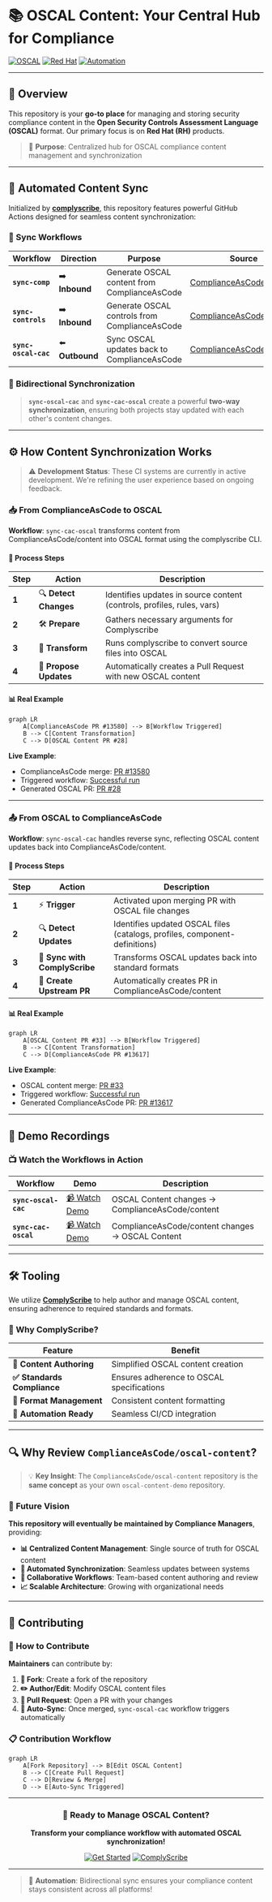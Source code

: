 # 📚 OSCAL Content: Your Central Hub for Compliance

[![OSCAL](https://img.shields.io/badge/OSCAL-Content-blue?style=for-the-badge&logo=github)](https://github.com/ComplianceAsCode/oscal-content)
[![Red Hat](https://img.shields.io/badge/Focus-Red%20Hat-red?style=for-the-badge&logo=redhat)](https://www.redhat.com/)
[![Automation](https://img.shields.io/badge/Powered%20by-GitHub%20Actions-green?style=for-the-badge&logo=github-actions)](https://github.com/features/actions)

---

## 🌟 Overview

This repository is your **go-to place** for managing and storing security compliance content in the **Open Security Controls Assessment Language (OSCAL)** format. Our primary focus is on **Red Hat (RH)** products.

> 🎯 **Purpose**: Centralized hub for OSCAL compliance content management and synchronization

---

## 🚀 Automated Content Sync

Initialized by [**complyscribe**](https://github.com/complytime/complyscribe), this repository features powerful GitHub Actions designed for seamless content synchronization:

### 🔄 Sync Workflows

| Workflow | Direction | Purpose | Source |
|----------|-----------|---------|--------|
| **`sync-comp`** | ➡️ **Inbound** | Generate OSCAL content from ComplianceAsCode | [ComplianceAsCode/content](https://github.com/ComplianceAsCode/content) |
| **`sync-controls`** | ➡️ **Inbound** | Generate OSCAL controls from ComplianceAsCode | [ComplianceAsCode/content](https://github.com/ComplianceAsCode/content) |
| **`sync-oscal-cac`** | ⬅️ **Outbound** | Sync OSCAL updates back to ComplianceAsCode | [ComplianceAsCode/content](https://github.com/ComplianceAsCode/content) |

### 🔄 Bidirectional Synchronization

> **`sync-oscal-cac`** and **`sync-cac-oscal`** create a powerful **two-way synchronization**, ensuring both projects stay updated with each other's content changes.

---

## ⚙️ How Content Synchronization Works

> ⚠️ **Development Status**: These CI systems are currently in active development. We're refining the user experience based on ongoing feedback.

### 📥 From ComplianceAsCode to OSCAL

**Workflow**: `sync-cac-oscal` transforms content from ComplianceAsCode/content into OSCAL format using the complyscribe CLI.

#### 🔄 Process Steps

| Step | Action | Description |
|------|--------|-------------|
| **1** | 🔍 **Detect Changes** | Identifies updates in source content (controls, profiles, rules, vars) |
| **2** | 🛠️ **Prepare** | Gathers necessary arguments for Complyscribe |
| **3** | 🔄 **Transform** | Runs complyscribe to convert source files into OSCAL |
| **4** | 📝 **Propose Updates** | Automatically creates a Pull Request with new OSCAL content |

#### 📊 Real Example

```mermaid
graph LR
    A[ComplianceAsCode PR #13580] --> B[Workflow Triggered]
    B --> C[Content Transformation]
    C --> D[OSCAL Content PR #28]
```

**Live Example**: 
- ComplianceAsCode merge: [PR #13580](https://github.com/ComplianceAsCode/content/pull/13580)
- Triggered workflow: [Successful run](https://github.com/ComplianceAsCode/content/actions/runs/15688668981/job/44198205023)
- Generated OSCAL PR: [PR #28](https://github.com/ComplianceAsCode/oscal-content/pull/28)

---

### 📤 From OSCAL to ComplianceAsCode

**Workflow**: `sync-oscal-cac` handles reverse sync, reflecting OSCAL content updates back into ComplianceAsCode/content.

#### 🔄 Process Steps

| Step | Action | Description |
|------|--------|-------------|
| **1** | ⚡ **Trigger** | Activated upon merging PR with OSCAL file changes |
| **2** | 🔍 **Detect Updates** | Identifies updated OSCAL files (catalogs, profiles, component-definitions) |
| **3** | 🔄 **Sync with ComplyScribe** | Transforms OSCAL updates back into standard formats |
| **4** | 📝 **Create Upstream PR** | Automatically creates PR in ComplianceAsCode/content |

#### 📊 Real Example

```mermaid
graph LR
    A[OSCAL Content PR #33] --> B[Workflow Triggered]
    B --> C[Content Transformation]
    C --> D[ComplianceAsCode PR #13617]
```

**Live Example**:
- OSCAL content merge: [PR #33](https://github.com/ComplianceAsCode/oscal-content/pull/33)
- Triggered workflow: [Successful run](https://github.com/ComplianceAsCode/oscal-content/actions/runs/15841883094/job/44656004616)
- Generated ComplianceAsCode PR: [PR #13617](https://github.com/ComplianceAsCode/content/pull/13617)

---

## 🎥 Demo Recordings

### 📺 Watch the Workflows in Action

| Workflow | Demo | Description |
|----------|------|-------------|
| **`sync-oscal-cac`** | [📹 Watch Demo](https://drive.google.com/file/d/1ZOc-H4f5zG_NCf_5rEuQMSwMZ52PkFzY/view) | OSCAL Content changes → ComplianceAsCode/content |
| **`sync-cac-oscal`** | [📹 Watch Demo](https://drive.google.com/file/d/1rvRlNkCzlvTh7NIC9JCKNIkiJCxW_S3W/view) | ComplianceAsCode/content changes → OSCAL Content |

---

## 🛠️ Tooling

We utilize [**ComplyScribe**](https://github.com/complytime/complyscribe) to help author and manage OSCAL content, ensuring adherence to required standards and formats.

### 🎯 Why ComplyScribe?

| Feature | Benefit |
|---------|---------|
| **📝 Content Authoring** | Simplified OSCAL content creation |
| **✅ Standards Compliance** | Ensures adherence to OSCAL specifications |
| **🔄 Format Management** | Consistent content formatting |
| **🤖 Automation Ready** | Seamless CI/CD integration |

---

## 🔍 Why Review `ComplianceAsCode/oscal-content`?

> 💡 **Key Insight**: The `ComplianceAsCode/oscal-content` repository is the **same concept** as your own `oscal-content-demo` repository.

### 🎯 Future Vision

**This repository will eventually be maintained by Compliance Managers**, providing:

- **📊 Centralized Content Management**: Single source of truth for OSCAL content
- **🔄 Automated Synchronization**: Seamless updates between systems
- **👥 Collaborative Workflows**: Team-based content authoring and review
- **📈 Scalable Architecture**: Growing with organizational needs

---

## 🤝 Contributing

### 🚀 How to Contribute

**Maintainers** can contribute by:

1. **🍴 Fork**: Create a fork of the repository
2. **✏️ Author/Edit**: Modify OSCAL content files
3. **📝 Pull Request**: Open a PR with your changes
4. **🔄 Auto-Sync**: Once merged, `sync-oscal-cac` workflow triggers automatically

### 📋 Contribution Workflow

```mermaid
graph LR
    A[Fork Repository] --> B[Edit OSCAL Content]
    B --> C[Create Pull Request]
    C --> D[Review & Merge]
    D --> E[Auto-Sync Triggered]
```

---

<div align="center">

### 🚀 Ready to Manage OSCAL Content?

**Transform your compliance workflow with automated OSCAL synchronization!**

[![Get Started](https://img.shields.io/badge/Get%20Started-Repository-blue?style=for-the-badge&logo=github)](https://github.com/ComplianceAsCode/oscal-content)
[![ComplyScribe](https://img.shields.io/badge/Learn-ComplyScribe-green?style=for-the-badge&logo=github)](https://github.com/complytime/complyscribe)

</div>

---

> 🔄 **Automation**: Bidirectional sync ensures your compliance content stays consistent across all platforms!
